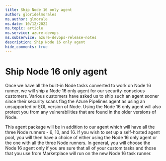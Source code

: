 ```yaml
---
title: Ship Node 16 only agent
author: gloridelmorales
ms.author: glmorale
ms.date: 10/12/2022
ms.topic: article
ms.service: azure-devops
ms.subservice: azure-devops-release-notes
description: Ship Node 16 only agent
hide_comments: true
---
```


# Ship Node 16 only agent

Once we have all the built-in Node tasks converted to work on Node 16 runner, we will ship a Node 16 only agent for our security-conscious customers. Various customers have asked us to ship such an agent sooner since their security scans flag the Azure Pipelines agent as using an unsupported or EOL version of Node. Using the Node 16 only agent will also protect you from any vulnerabilities that are found in the older versions of Node.

This agent package will be in addition to our agent which will have all the three Node runners - 6, 10, and 16. If you wish to set up a self-hosted agent pool, you will then have a choice of either using the Node 16 only agent or the one with all the three Node runners. In general, you will choose the Node 16 agent only if you are sure that all of your custom tasks and those that you use from Marketplace will run on the new Node 16 task runner.
